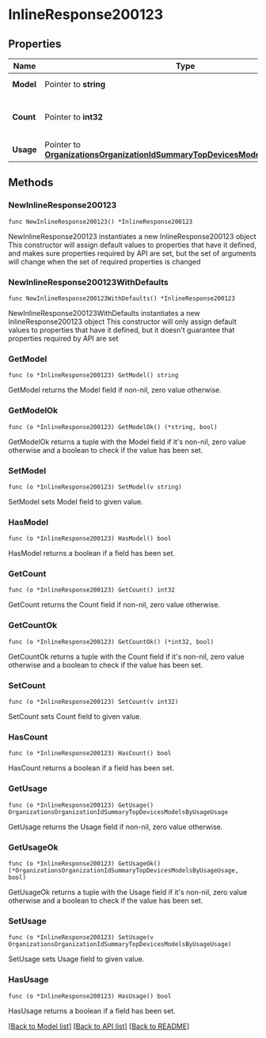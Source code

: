 # InlineResponse200123

## Properties

Name | Type | Description | Notes
------------ | ------------- | ------------- | -------------
**Model** | Pointer to **string** | The device model | [optional] 
**Count** | Pointer to **int32** | Total number of devices per model | [optional] 
**Usage** | Pointer to [**OrganizationsOrganizationIdSummaryTopDevicesModelsByUsageUsage**](OrganizationsOrganizationIdSummaryTopDevicesModelsByUsageUsage.md) |  | [optional] 

## Methods

### NewInlineResponse200123

`func NewInlineResponse200123() *InlineResponse200123`

NewInlineResponse200123 instantiates a new InlineResponse200123 object
This constructor will assign default values to properties that have it defined,
and makes sure properties required by API are set, but the set of arguments
will change when the set of required properties is changed

### NewInlineResponse200123WithDefaults

`func NewInlineResponse200123WithDefaults() *InlineResponse200123`

NewInlineResponse200123WithDefaults instantiates a new InlineResponse200123 object
This constructor will only assign default values to properties that have it defined,
but it doesn't guarantee that properties required by API are set

### GetModel

`func (o *InlineResponse200123) GetModel() string`

GetModel returns the Model field if non-nil, zero value otherwise.

### GetModelOk

`func (o *InlineResponse200123) GetModelOk() (*string, bool)`

GetModelOk returns a tuple with the Model field if it's non-nil, zero value otherwise
and a boolean to check if the value has been set.

### SetModel

`func (o *InlineResponse200123) SetModel(v string)`

SetModel sets Model field to given value.

### HasModel

`func (o *InlineResponse200123) HasModel() bool`

HasModel returns a boolean if a field has been set.

### GetCount

`func (o *InlineResponse200123) GetCount() int32`

GetCount returns the Count field if non-nil, zero value otherwise.

### GetCountOk

`func (o *InlineResponse200123) GetCountOk() (*int32, bool)`

GetCountOk returns a tuple with the Count field if it's non-nil, zero value otherwise
and a boolean to check if the value has been set.

### SetCount

`func (o *InlineResponse200123) SetCount(v int32)`

SetCount sets Count field to given value.

### HasCount

`func (o *InlineResponse200123) HasCount() bool`

HasCount returns a boolean if a field has been set.

### GetUsage

`func (o *InlineResponse200123) GetUsage() OrganizationsOrganizationIdSummaryTopDevicesModelsByUsageUsage`

GetUsage returns the Usage field if non-nil, zero value otherwise.

### GetUsageOk

`func (o *InlineResponse200123) GetUsageOk() (*OrganizationsOrganizationIdSummaryTopDevicesModelsByUsageUsage, bool)`

GetUsageOk returns a tuple with the Usage field if it's non-nil, zero value otherwise
and a boolean to check if the value has been set.

### SetUsage

`func (o *InlineResponse200123) SetUsage(v OrganizationsOrganizationIdSummaryTopDevicesModelsByUsageUsage)`

SetUsage sets Usage field to given value.

### HasUsage

`func (o *InlineResponse200123) HasUsage() bool`

HasUsage returns a boolean if a field has been set.


[[Back to Model list]](../README.md#documentation-for-models) [[Back to API list]](../README.md#documentation-for-api-endpoints) [[Back to README]](../README.md)


